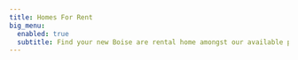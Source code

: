 ```yaml
---
title: Homes For Rent
big_menu:
  enabled: true
  subtitle: Find your new Boise are rental home amongst our available properties.
---
```


